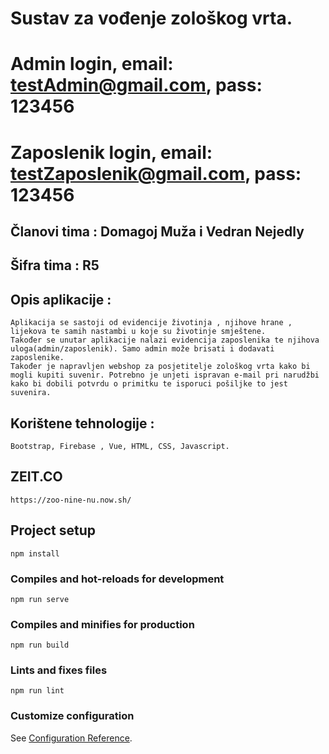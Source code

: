 # Sustav za vođenje zološkog vrta.
# Admin login, email: testAdmin@gmail.com, pass: 123456
# Zaposlenik login, email: testZaposlenik@gmail.com, pass: 123456
## Članovi tima : Domagoj Muža i Vedran Nejedly
## Šifra tima : R5
## Opis aplikacije :
```
Aplikacija se sastoji od evidencije životinja , njihove hrane , lijekova te samih nastambi u koje su životinje smještene.
Također se unutar aplikacije nalazi evidencija zaposlenika te njihova uloga(admin/zaposlenik). Samo admin može brisati i dodavati zaposlenike.
Također je napravljen webshop za posjetitelje zološkog vrta kako bi mogli kupiti suvenir. Potrebno je unjeti ispravan e-mail pri narudžbi kako bi dobili potvrdu o primitku te isporuci pošiljke to jest suvenira.
```
## Korištene tehnologije : 
```
Bootstrap, Firebase , Vue, HTML, CSS, Javascript.
```
## ZEIT.CO
```
https://zoo-nine-nu.now.sh/
```

## Project setup
```
npm install
```

### Compiles and hot-reloads for development
```
npm run serve
```

### Compiles and minifies for production
```
npm run build
```

### Lints and fixes files
```
npm run lint
```

### Customize configuration
See [Configuration Reference](https://cli.vuejs.org/config/).

